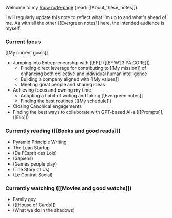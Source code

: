 Welcome to my [/now note-page](https://sive.rs/nowff) (read: [[About_these_notes]]).

I will regularly update this note to reflect what I'm up to and what's ahead of me.
As with all the other [[Evergreen notes]] here, the intended audience is myself.

### Current focus

[[My current goals]]

- Jumping into Entrepreneurship with [[EF]] ([[EF W23 PA CORE]])
	- Finding direct leverage for contributing to [[My mission]] of enhancing both collective and individual human intelligence
	- Building a company aligned with [[My values]]
	- Meeting great people and sharing ideas
- Achieving focus and owning my time
	- Adopting a habit of writing and taking [[Evergreen notes]]
	- Finding the best routines ([[My schedule]])
- Closing Canonical engagements
- Finding the best ways to collaborate with GPT-based AI-s ([[Prompts]], [[Elio]])

### Currently reading ([[Books and good reads]])

- Pyramid Principle Writing
- The Lean Startup
- (De l'Esprit des Lois)
- (Sapiens)
- (Games people play)
- (The Story of Us)
- (Le Contrat Social)

### Currently watching ([[Movies and good watchs]])

- Family guy
- ([[House of Cards]])
- (What we do in the shadows)

